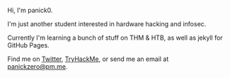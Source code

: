 Hi, I'm panick0.

I'm just another student interested in hardware hacking and infosec.

Currently I'm learning a bunch of stuff on THM & HTB, as well as jekyll for GitHub Pages.

Find me on [Twitter](https://twitter.com/panickzero), [TryHackMe](https://tryhackme.com/p/panick0), or send me an email at [panickzero@pm.me](mailto:panickzero@pm.me).
